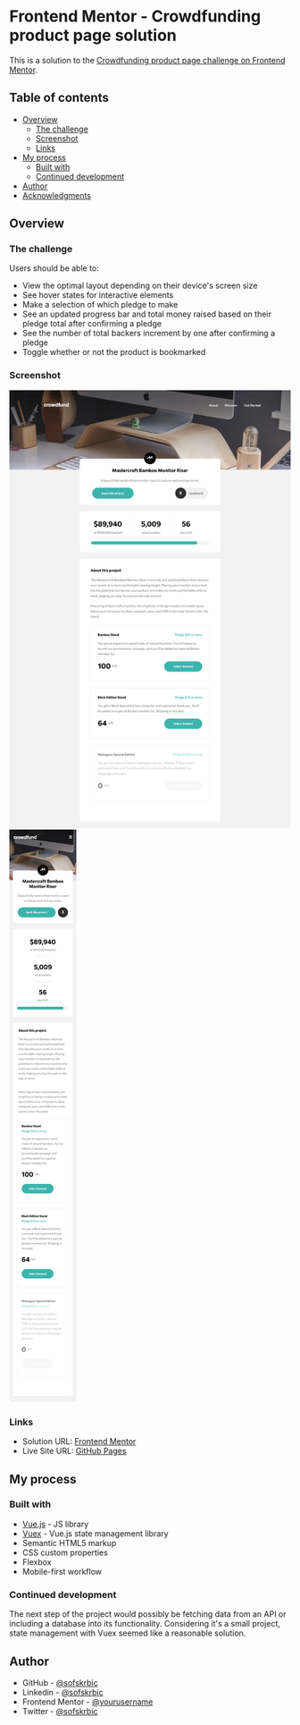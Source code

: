# Frontend Mentor - Crowdfunding product page solution

This is a solution to the [Crowdfunding product page challenge on Frontend Mentor](https://www.frontendmentor.io/challenges/crowdfunding-product-page-7uvcZe7ZR).

## Table of contents

- [Overview](#overview)
  - [The challenge](#the-challenge)
  - [Screenshot](#screenshot)
  - [Links](#links)
- [My process](#my-process)
  - [Built with](#built-with)
  - [Continued development](#continued-development)
- [Author](#author)
- [Acknowledgments](#acknowledgments)


## Overview

### The challenge

Users should be able to:

- View the optimal layout depending on their device's screen size
- See hover states for interactive elements
- Make a selection of which pledge to make
- See an updated progress bar and total money raised based on their pledge total after confirming a pledge
- See the number of total backers increment by one after confirming a pledge
- Toggle whether or not the product is bookmarked

### Screenshot

![](./screenshot-desktop.png)
![](./screenshot-mobile.png)


### Links

- Solution URL: [Frontend Mentor](https://your-solution-url.com)
- Live Site URL: [GitHub Pages](https://sofskrbic.github.io/crowdfunding-product-page-vuejs/)

## My process

### Built with

- [Vue.js](https://vuejs.org/) - JS library
- [Vuex](https://vuex.vuejs.org/) - Vue.js state management library
- Semantic HTML5 markup
- CSS custom properties
- Flexbox
- Mobile-first workflow


### Continued development

The next step of the project would possibly be fetching data from an API or including a database into its functionality. Considering it's a small project, state management with Vuex seemed like a reasonable solution.


## Author

- GitHub - [@sofskrbic](https://www.github.com/sofskrbic)
- Linkedin - [@sofskrbic](https://www.linkedin.com/in/sofijaskrbic/)
- Frontend Mentor - [@yourusername](https://www.frontendmentor.io/profile/sofskrbic)
- Twitter - [@sofskrbic](https://www.twitter.com/sofskrbic)


